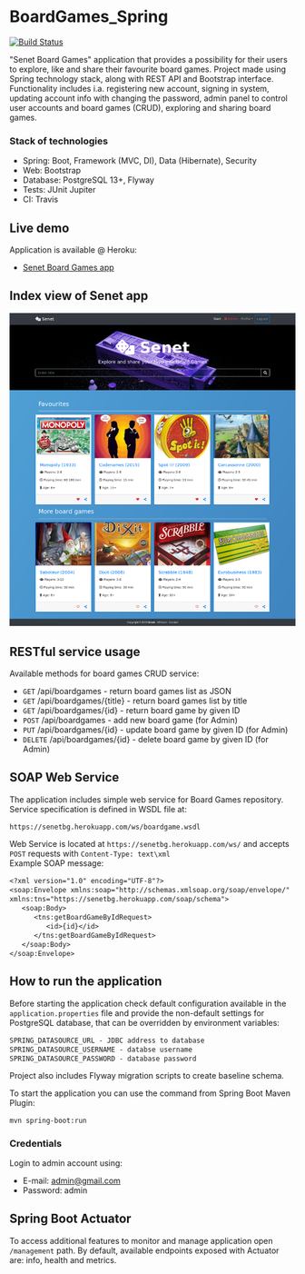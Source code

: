 # BoardGames_Spring
[![Build Status](https://travis-ci.com/AreXe/BoardGames_Spring.svg?branch=develop)](https://travis-ci.com/AreXe/BoardGames_Spring)

"Senet Board Games" application that provides a possibility for their users to explore, like and share their favourite board games. Project made using Spring technology stack, along with REST API and Bootstrap interface.<br/>
Functionality includes i.a. registering new account, signing in system, updating account info with changing the password, admin panel to control user accounts and board games (CRUD), exploring and sharing board games.

### Stack of technologies
* Spring: Boot, Framework (MVC, DI), Data (Hibernate), Security
* Web: Bootstrap
* Database: PostgreSQL 13+, Flyway
* Tests: JUnit Jupiter
* CI: Travis

## Live demo
Application is available @ Heroku:
* [Senet Board Games app](https://senetbg.herokuapp.com/)

## Index view of Senet app
![senet-view](images/senet-view.png)

## RESTful service usage
Available methods for board games CRUD service:
* `GET` /api/boardgames - return board games list as JSON
* `GET` /api/boardgames/{title} - return board games list by title
* `GET` /api/boardgames/{id} - return board game by given ID
* `POST` /api/boardgames - add new board game (for Admin)
* `PUT` /api/boardgames/{id} - update board game by given ID (for Admin)
* `DELETE` /api/boardgames/{id} - delete board game by given ID (for Admin)

## SOAP Web Service
The application includes simple web service for Board Games repository.
Service specification is defined in WSDL file at:
```
https://senetbg.herokuapp.com/ws/boardgame.wsdl
```
Web Service is located at ``https://senetbg.herokuapp.com/ws/`` and accepts ``POST`` requests with ``Content-Type: text\xml``  
Example SOAP message:
```
<?xml version="1.0" encoding="UTF-8"?>
<soap:Envelope xmlns:soap="http://schemas.xmlsoap.org/soap/envelope/" xmlns:tns="https://senetbg.herokuapp.com/soap/schema">
   <soap:Body>
      <tns:getBoardGameByIdRequest>
         <id>{id}</id>
      </tns:getBoardGameByIdRequest>
   </soap:Body>
</soap:Envelope>
```

## How to run the application
Before starting the application check default configuration available in the `application.properties` file and provide the non-default settings for PostgreSQL database, that can be overridden by environment variables:
```
SPRING_DATASOURCE_URL - JDBC address to database
SPRING_DATASOURCE_USERNAME - databse username
SPRING_DATASOURCE_PASSWORD - database password
```
Project also includes Flyway migration scripts to create baseline schema.

To start the application you can use the command from Spring Boot Maven Plugin:
```
mvn spring-boot:run
```
### Credentials
Login to admin account using:
* E-mail: admin@gmail.com
* Password: admin

## Spring Boot Actuator
To access additional features to monitor and manage application open `/management` path.
By default, available endpoints exposed with Actuator are: info, health and metrics.